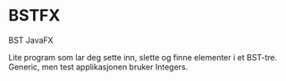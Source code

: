 # BSTFX
BST JavaFX


Lite program som lar deg sette inn, slette og finne elementer i et BST-tre. Generic, men test applikasjonen bruker Integers.

